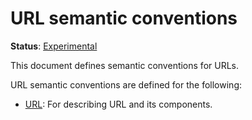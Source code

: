 # URL semantic conventions

**Status**: [Experimental][DocumentStatus]

This document defines semantic conventions for URLs.

URL semantic conventions are defined for the following:

* [URL](url.md): For describing URL and its components.


[DocumentStatus]: https://github.com/open-telemetry/opentelemetry-specification/blob/v1.21.0/specification/document-status.md
